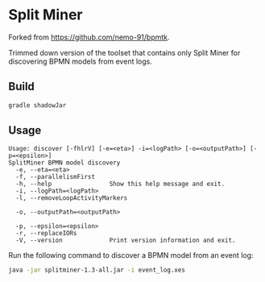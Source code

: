 # Split Miner

Forked from https://github.com/nemo-91/bpmtk.

Trimmed down version of the toolset that contains only Split Miner for discovering BPMN models from event logs.

## Build

```bash
gradle shadowJar
```

## Usage

```
Usage: discover [-fhlrV] [-e=<eta>] -i=<logPath> [-o=<outputPath>] [-p=<epsilon>]
SplitMiner BPMN model discovery
  -e, --eta=<eta>
  -f, --parallelismFirst
  -h, --help                Show this help message and exit.
  -i, --logPath=<logPath>
  -l, --removeLoopActivityMarkers

  -o, --outputPath=<outputPath>

  -p, --epsilon=<epsilon>
  -r, --replaceIORs
  -V, --version             Print version information and exit.
```

Run the following command to discover a BPMN model from an event log:

```bash
java -jar splitminer-1.3-all.jar -i event_log.xes
```